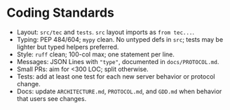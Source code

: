 # Coding Standards

- Layout: `src/tec` and `tests`. `src` layout imports as `from tec...`.
- Typing: PEP 484/604; `mypy` clean. No untyped defs in `src`; tests may be lighter but typed helpers preferred.
- Style: `ruff` clean; 100-col max; one statement per line.
- Messages: JSON Lines with `"type"`, documented in `docs/PROTOCOL.md`.
- Small PRs: aim for <300 LOC; split otherwise.
- Tests: add at least one test for each new server behavior or protocol change.
- Docs: update `ARCHITECTURE.md`, `PROTOCOL.md`, and `GDD.md` when behavior that users see changes.
